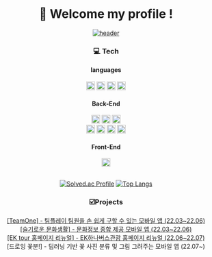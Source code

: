 <div align="center">

# 👋 Welcome my profile !

[![header](https://capsule-render.vercel.app/api?type=rounded&color=auto&height=100&section=header&text=I'm&nbsp;back-end&nbsp;developer&nbsp;aspirant.&fontSize=30&animation=twinkling)](https://mopil.tistory.com)

### 💻 Tech
#### languages
<img src="https://img.shields.io/badge/Java-007396?style=plastic&logo=Java&logoColor=white" height=20px/>
<img src="https://img.shields.io/badge/Kotlin-7F52FF?style=plastic&logo=kotlin&logoColor=white" height=20px/>
<img src="https://img.shields.io/badge/Python-3776AB?style=plastic&logo=python&logoColor=white" height=20px/>
<img src="https://img.shields.io/badge/JavaScript-F7DF1E?style=plastic&logo=javascript&logoColor=white" height=20px/>

<br>
  
#### Back-End

<img src="https://img.shields.io/badge/Spring Boot-6DB33F?style=plastic&logo=springboot&logoColor=white" height=20px/> 
<img src="https://img.shields.io/badge/Spring Data JPA-6DB33F?style=plastic&logo=spring&logoColor=white" height=20px/>
<img src="https://img.shields.io/badge/Thymeleaf-005F0F?style=plastic&logo=thymeleaf&logoColor=white" height=20px/>
  
<br>
<img src="https://img.shields.io/badge/AWS Lambda-FF9900?style=plastic&logo=awslambda&logoColor=white" height=20px/>
<img src="https://img.shields.io/badge/AWS RDS-FF9900?style=plastic&logo=amazon&logoColor=white" height=20px/>
<img src="https://img.shields.io/badge/AWS EC2-FF9900?style=plastic&logo=amazon&logoColor=white" height=20px/> 
<img src="https://img.shields.io/badge/MySQL-4479A1?style=plastic&logo=mysql&logoColor=white" height=20px/> 
<br>
  
#### Front-End
<img src="https://img.shields.io/badge/Android-3DDC84?style=plastic&logo=androidstudio&logoColor=white" height=20px/>
<br>
<br>

  [![Solved.ac Profile](http://mazassumnida.wtf/api/v2/generate_badge?boj=mopil1102)](https://solved.ac/mopil1102/)
[![Top Langs](https://github-readme-stats.vercel.app/api/top-langs/?username=mopil&layout=compact)](https://github.com/mopil)
  
### ☑️Projects
  [[TeamOne] - 팀플레이 팀원을 손 쉽게 구할 수 있는 모바일 앱 (22.03~22.06)](https://mopil.tistory.com/53?category=1013034) <br>
  [[슬기로운 문화생활] - 문화정보 종합 제공 모바일 앱 (22.03~22.06)](https://mopil.tistory.com/49?category=1028808) <br>
  [[EK tour 홈페이지 리뉴얼] - EK하나버스관광 홈페이지 리뉴얼 (22.06~22.07)](http://ekhanabus.co.kr) <br>
  [드로잉 꽃분!] - 딥러닝 기반 꽃 사진 분류 및 그림 그려주는 모바일 앱 (22.07~)

</div>

